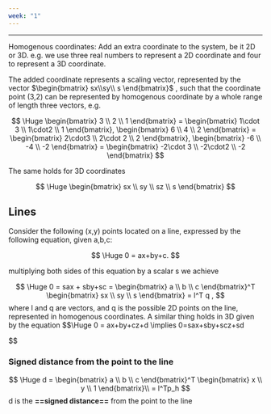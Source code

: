 ```yaml
---
week: "1"
---
```




---
Homogenous coordinates: Add an extra coordinate to the system, be it 2D or 3D. e.g. we use three real numbers to represent a 2D coordinate and four to represent a 3D coordinate. 

The added coordinate represents a scaling vector, represented by the vector $\begin{bmatrix} sx\\sy\\ s \end{bmatrix}$ , such that the coordinate point (3,2) can be represented by homogenous coordinate by a whole range of length three vectors, e.g. 


$$
\Huge
\begin{bmatrix} 3 \\ 2 \\ 1 \end{bmatrix} = \begin{bmatrix} 1\cdot 3 \\ 1\cdot2 \\ 1 \end{bmatrix}, \begin{bmatrix} 6 \\ 4 \\ 2 \end{bmatrix} = \begin{bmatrix} 2\cdot3 \\ 2\cdot 2 \\ 2 \end{bmatrix}, \begin{bmatrix} -6 \\ -4 \\ -2 \end{bmatrix} = \begin{bmatrix} -2\cdot 3 \\ -2\cdot2 \\ -2 \end{bmatrix}
$$

The same holds for 3D coordinates 

$$
\Huge
\begin{bmatrix} sx \\ sy \\ sz \\ s \end{bmatrix}
$$


## Lines 

Consider the following (x,y) points located on a line, expressed by the following equation, given a,b,c: 


$$ 
\Huge
0 = ax+by+c.
$$

multiplying both sides of this equation by a scalar s we achieve

$$
\Huge
0 = sax + sby+sc = \begin{bmatrix} a \\ b \\ c \end{bmatrix}^T \begin{bmatrix} sx \\ sy \\ s \end{bmatrix} = l^T q ,
$$
where l and q are vectors, and q is the possible 2D points on the line, represented in homogenous coordinates. A similar thing holds in 3D given by the equation $$\Huge 0 = ax+by+cz+d \implies   0=sax+sby+scz+sd

$$

### Signed distance from the point to the line 


$$ 
\Huge
d = \begin{bmatrix} a \\ b \\ c \end{bmatrix}^T \begin{bmatrix} x \\ y \\ 1 \end{bmatrix}\\ = l^Tp_h 
$$
d is the **==signed distance==** from the point to the line 


